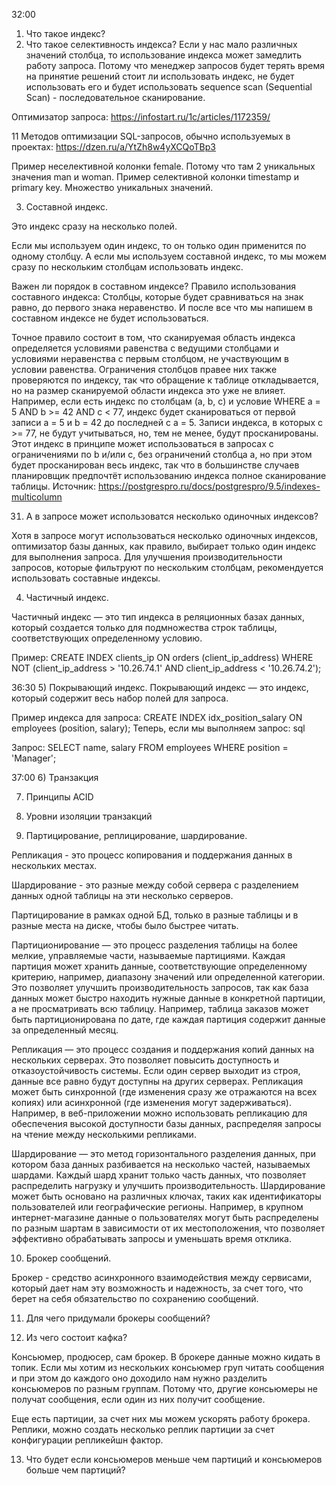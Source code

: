 32:00
1) Что такое индекс?
2) Что такое селективность индекса?
Если у нас мало различных значений столбца, то использование индекса может замедлить работу запроса. Потому что менеджер запросов будет терять время на принятие решений стоит ли использовать индекс, не будет использовать его и будет использовать sequence scan (Sequential Scan) - последовательное сканирование.

Оптимизатор запроса: https://infostart.ru/1c/articles/1172359/

11 Методов оптимизации SQL-запросов, обычно используемых в проектах: https://dzen.ru/a/YtZh8w4yXCQoTBp3

Пример неселективной колонки female. Потому что там 2 уникальных значения man и woman.
Пример селективной колонки timestamp и primary key. Множество уникальных значений.

3) Составной индекс.

Это индекс сразу на несколько полей.

Если мы используем один индекс, то он только один применится по одному столбцу. А если мы используем составной индекс, то мы можем сразу по нескольким столбцам использовать индекс.

Важен ли порядок в составном индексе?
Правило использования составного индекса: Столбцы, которые будет сравниваться на знак равно, до первого знака неравенство. И после 
все что мы напишем в составном индексе не будет использоваться.

Точное правило состоит в том, что сканируемая область индекса определяется условиями равенства с ведущими столбцами и условиями неравенства с первым столбцом, не участвующим в условии равенства. Ограничения столбцов правее них также проверяются по индексу, так что обращение к таблице откладывается, но на размер сканируемой области индекса это уже не влияет. Например, если есть индекс по столбцам (a, b, c) и условие WHERE a = 5 AND b >= 42 AND c < 77, индекс будет сканироваться от первой записи a = 5 и b = 42 до последней с a = 5. Записи индекса, в которых c >= 77, не будут учитываться, но, тем не менее, будут просканированы. Этот индекс в принципе может использоваться в запросах с ограничениями по b и/или c, без ограничений столбца a, но при этом будет просканирован весь индекс, так что в большинстве случаев планировщик предпочтёт использованию индекса полное сканирование таблицы.
Источник: https://postgrespro.ru/docs/postgrespro/9.5/indexes-multicolumn

31) А в запросе может использоватся несколько одиночных индексов? 

Хотя в запросе могут использоваться несколько одиночных индексов, оптимизатор базы данных, как правило, выбирает только один индекс для выполнения запроса. Для улучшения производительности запросов, которые фильтруют по нескольким столбцам, рекомендуется использовать составные индексы.

4) Частичный индекс.

Частичный индекс — это тип индекса в реляционных базах данных, который создается только для подмножества строк таблицы, соответствующих определенному условию. 

Пример: 
CREATE INDEX clients_ip ON orders (client_ip_address) 
WHERE NOT (client_ip_address > '10.26.74.1' AND client_ip_address < '10.26.74.2');

36:30
5) Покрывающий индекс.
Покрывающий индекс — это индекс, который содержит весь набор полей для запроса.

Пример индекса для запроса:
CREATE INDEX idx_position_salary ON employees (position, salary);
Теперь, если мы выполняем запрос:
sql

Запрос:
SELECT name, salary FROM employees WHERE position = 'Manager';

37:00
6) Транзакция

7) Принципы ACID

8) Уровни изоляции транзакций

9) Партицирование, реплицирование, шардирование.

Репликация - это процесс копирования и поддержания данных в нескольких местах.

Шардирование - это разные между собой сервера с разделением данных одной таблицы на эти несколько серверов.

Партицирование в рамках одной БД, только в разные таблицы и в разные места на диске, чтобы было быстрее читать.

Партиционирование — это процесс разделения таблицы на более мелкие, управляемые части, называемые партициями. Каждая партиция может хранить данные, соответствующие определенному критерию, например, диапазону значений или определенной категории. Это позволяет улучшить производительность запросов, так как база данных может быстро находить нужные данные в конкретной партиции, а не просматривать всю таблицу. Например, таблица заказов может быть партиционирована по дате, где каждая партиция содержит данные за определенный месяц.

Репликация — это процесс создания и поддержания копий данных на нескольких серверах. Это позволяет повысить доступность и отказоустойчивость системы. Если один сервер выходит из строя, данные все равно будут доступны на других серверах. Репликация может быть синхронной (где изменения сразу же отражаются на всех копиях) или асинхронной (где изменения могут задерживаться). Например, в веб-приложении можно использовать репликацию для обеспечения высокой доступности базы данных, распределяя запросы на чтение между несколькими репликами.

Шардирование — это метод горизонтального разделения данных, при котором база данных разбивается на несколько частей, называемых шардами. Каждый шард хранит только часть данных, что позволяет распределить нагрузку и улучшить производительность. Шардирование может быть основано на различных ключах, таких как идентификаторы пользователей или географические регионы. Например, в крупном интернет-магазине данные о пользователях могут быть распределены по разным шартам в зависимости от их местоположения, что позволяет эффективно обрабатывать запросы и уменьшать время отклика.

10) Брокер сообщений.

Брокер - средство асинхронного взаимодействия между сервисами, который дает нам эту возможность и надежность, за счет того, что берет на себя обязательство по сохранению сообщений.

11) Для чего придумали брокеры сообщений?

12) Из чего состоит кафка? 

Консьюмер, продюсер, сам брокер. В брокере данные можно кидать в топик. Если мы хотим из нескольких консьюмер груп читать сообщения и при этом до каждого оно доходило нам нужно разделить консьюмеров по разным группам. Потому что, другие консьюмеры не получат сообщения, если один из них получит сообщение.

Еще есть партиции, за счет них мы можем ускорять работу брокера.
Реплики, можно создать несколько реплик партиции за счет конфигурации репликейшн фактор.

13) Что будет если консьюмеров меньше чем партиций и консьюмеров больше чем партиций?
